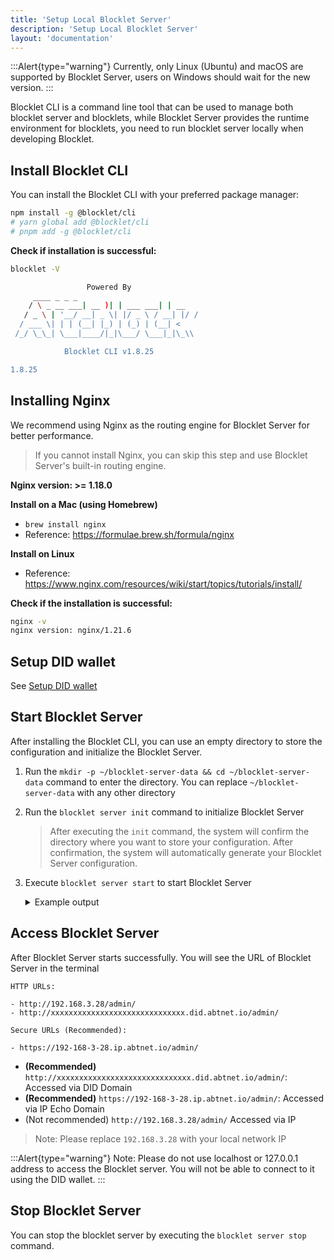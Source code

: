 ```yaml
---
title: 'Setup Local Blocklet Server'
description: 'Setup Local Blocklet Server'
layout: 'documentation'
---
```


:::Alert{type="warning"}
Currently, only Linux (Ubuntu) and macOS are supported by Blocklet Server, users on Windows should wait for the new version.
:::

Blocklet CLI is a command line tool that can be used to manage both blocklet server and blocklets, while Blocklet Server provides the runtime environment for blocklets, you need to run blocklet server locally when developing Blocklet.

## Install Blocklet CLI

You can install the Blocklet CLI with your preferred package manager:

```bash
npm install -g @blocklet/cli
# yarn global add @blocklet/cli
# pnpm add -g @blocklet/cli
```

**Check if installation is successful:**

```bash
blocklet -V

                 Powered By
     ____ _ _ _
    / \ _ __ ___| __ )| | ___ ___| | __
   / _ \ | '__/ __| _ \| |/ _ \ / __| |/ /
  / ___ \| | | (__| |_) | (_) | (__| <
 /_/ \_\_| \___|____/|_|\___/ \___|_|\_\\

            Blocklet CLI v1.8.25

1.8.25
```

## Installing Nginx

We recommend using Nginx as the routing engine for Blocklet Server for better performance.

> If you cannot install Nginx, you can skip this step and use Blocklet Server's built-in routing engine.

**Nginx version: >= 1.18.0**

**Install on a Mac (using Homebrew)**

- `brew install nginx`
- Reference: https://formulae.brew.sh/formula/nginx

**Install on Linux**

- Reference: https://www.nginx.com/resources/wiki/start/topics/tutorials/install/

**Check if the installation is successful:**

```bash
nginx -v
nginx version: nginx/1.21.6
```

## Setup DID wallet

See [Setup DID wallet](/quick-start/did-wallet)

## Start Blocklet Server

After installing the Blocklet CLI, you can use an empty directory to store the configuration and initialize the Blocklet Server.

1. Run the `mkdir -p ~/blocklet-server-data && cd ~/blocklet-server-data` command to enter the directory. You can replace `~/blocklet-server-data` with any other directory

2. Run the `blocklet server init` command to initialize Blocklet Server

   > After executing the `init` command, the system will confirm the directory where you want to store your configuration. After confirmation, the system will automatically generate your Blocklet Server configuration.

3. Execute `blocklet server start` to start Blocklet Server

    <details>
    <summary>Example output</summary>

    ```text
    linchen@arcblock demo % blocklet server init
    blocklet server v1.8.25
    Are you sure to initialize a Blocklet server? Are you sure to initialize a Blocklet Server instance in the current directory(/Users/linchen/code/arcblock/ad/demo) Yes
    ✔ Blocklet Server configuration is successfully generated /Users/linchen/code/arcblock/ad/demo/.abtnode/abtnode.yml
    ℹ blocklet server start

    linchen@arcblock demo % bn server start
    bn server v1.8.25
    ✔ Blocklet Server DB Proxy ready on port 40404
    ℹ Node DID from config zNKqGAvUzcCowxtNA5r5gKQYUm2hR4X2SE2o
    ℹ Node config from /Users/linchen/code/arcblock/ad/.abtnode/abtnode.yml
    ✔ Blocklet Server Event Hub ready on port 40407
    ✔ Blocklet Server Updater already running
    ✔ Update blocklet environments success
    ✔ Fetch wildcard certificates successfully
    ✔ Starting Blocklet Service... Done in 5.065s
    ✔ Starting Blocklet Server Daemon... Done in 18.077s
    ✔ Fetching accessible IPs... Done in 5.037s
    ✔ Updating DID Domain... Done in 0.832s
    ✔ You can access your Blocklet Server with either of the following URLs

    HTTP URLs:

    - http://192.168.3.28/admin/
    - http://znkqgavuzccowxtna5r5gkqyum2hr4x2se2o.did.abtnet.io/admin/

    Secure URLs (Recommended):

    - https://192-168-3-28.ip.abtnet.io/admin/
    ```

    </details>

## Access Blocklet Server

After Blocklet Server starts successfully. You will see the URL of Blocklet Server in the terminal

```text
HTTP URLs:

- http://192.168.3.28/admin/
- http://xxxxxxxxxxxxxxxxxxxxxxxxxxxxxx.did.abtnet.io/admin/

Secure URLs (Recommended):

- https://192-168-3-28.ip.abtnet.io/admin/
```

- **(Recommended)** `http://xxxxxxxxxxxxxxxxxxxxxxxxxxxxxx.did.abtnet.io/admin/`: Accessed via DID Domain
- **(Recommended)** `https://192-168-3-28.ip.abtnet.io/admin/`: Accessed via IP Echo Domain
- (Not recommended) `http://192.168.3.28/admin/` Accessed via IP

> Note: Please replace `192.168.3.28` with your local network IP

:::Alert{type="warning"}
Note: Please do not use localhost or 127.0.0.1 address to access the Blocklet server. You will not be able to connect to it using the DID wallet.
:::

## Stop Blocklet Server

You can stop the blocklet server by executing the `blocklet server stop` command.
